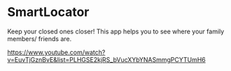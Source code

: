 # SmartLocator
Keep your closed ones closer! This app helps you to see where your family members/ friends are.

https://www.youtube.com/watch?v=EuvTjGznBvE&list=PLHGSE2kjRS_bVucXYbYNASmmgPCYTUmH6
